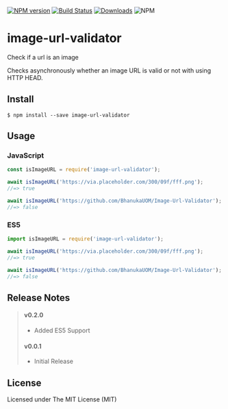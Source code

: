 [![NPM version](https://img.shields.io/npm/v/image-url-validator.svg)](https://www.npmjs.com/package/image-url-validator)
[![Build Status](https://travis-ci.com/BhanukaUOM/Image-Url-Validator.svg?branch=master)](https://travis-ci.com/BhanukaUOM/Image-Url-Validator)
[![Downloads](https://img.shields.io/npm/dm/image-url-validator.svg)](https://npmcharts.com/compare/image-url-validator?minimal=true)
![NPM](https://img.shields.io/npm/l/image-url-validator)

# image-url-validator

Check if a url is an image

Checks asynchronously whether an image URL is valid or not with using HTTP HEAD.


## Install

```
$ npm install --save image-url-validator
```


## Usage

### JavaScript
```js
const isImageURL = require('image-url-validator');

await isImageURL('https://via.placeholder.com/300/09f/fff.png');
//=> true

await isImageURL('https://github.com/BhanukaUOM/Image-Url-Validator');
//=> false
```

### ES5
```js
import isImageURL = require('image-url-validator');

await isImageURL('https://via.placeholder.com/300/09f/fff.png');
//=> true

await isImageURL('https://github.com/BhanukaUOM/Image-Url-Validator');
//=> false
```

## Release Notes

> #### v0.2.0
> 
> -  Added ES5 Support
>
>
> #### v0.0.1
> 
> -  Initial Release
>


## License

Licensed under The MIT License (MIT)